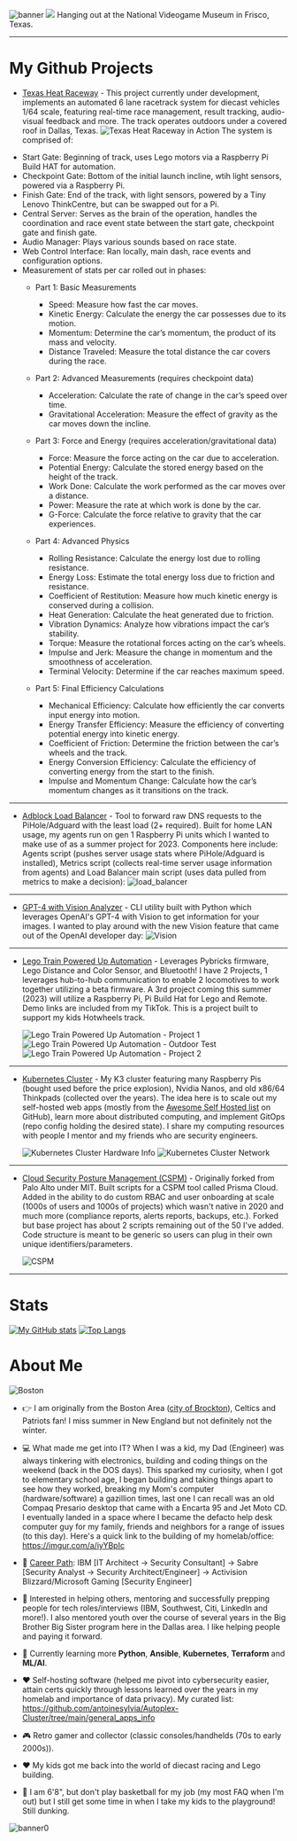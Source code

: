 ![banner](https://github.com/antoinesylvia/antoinesylvia/blob/main/banner.jpg)
![](https://komarev.com/ghpvc/?username=antoinesylvia&color=grey) Hanging out at the National Videogame Museum in Frisco, Texas.

------------------------------
# My Github Projects

* [Texas Heat Raceway](https://github.com/antoinesylvia/Texas_Heat_Raceway) - This project currently under development, implements an automated 6 lane racetrack system for diecast vehicles 1/64 scale, featuring real-time race management, result tracking, audio-visual feedback and more. The track operates outdoors under a covered roof in Dallas, Texas. 
![Texas Heat Raceway in Action](https://github.com/antoinesylvia/Texas_Heat_Raceway/raw/54fa975025f74245992fad0b8fe581977904259c/zPics/20240816_225830.jpg)
The system is comprised of:
- Start Gate: Beginning of track, uses Lego motors via a Raspberry Pi Build HAT for automation.
- Checkpoint Gate: Bottom of the initial launch incline, wtih light sensors, powered via a Raspberry Pi.
- Finish Gate: End of the track, with light sensors, powered by a Tiny Lenovo ThinkCentre, but can be swapped out for a Pi.
- Central Server: Serves as the brain of the operation, handles the coordination and race event state between the start gate, checkpoint gate and finish gate.
- Audio Manager: Plays various sounds based on race state.
- Web Control Interface: Ran locally, main dash, race events and configuration options.
- Measurement of stats per car rolled out in phases:
  - Part 1: Basic Measurements
    - Speed: Measure how fast the car moves.
    - Kinetic Energy: Calculate the energy the car possesses due to its motion.
    - Momentum: Determine the car’s momentum, the product of its mass and velocity.
    - Distance Traveled: Measure the total distance the car covers during the race.

  - Part 2: Advanced Measurements (requires checkpoint data)
    - Acceleration: Calculate the rate of change in the car’s speed over time.
    - Gravitational Acceleration: Measure the effect of gravity as the car moves down the incline.

  - Part 3: Force and Energy (requires acceleration/gravitational data)
    - Force: Measure the force acting on the car due to acceleration.
    - Potential Energy: Calculate the stored energy based on the height of the track.
    - Work Done: Calculate the work performed as the car moves over a distance.
    - Power: Measure the rate at which work is done by the car.
    - G-Force: Calculate the force relative to gravity that the car experiences.

  - Part 4: Advanced Physics
    - Rolling Resistance: Calculate the energy lost due to rolling resistance.
    - Energy Loss: Estimate the total energy loss due to friction and resistance.
    - Coefficient of Restitution: Measure how much kinetic energy is conserved during a collision.
    - Heat Generation: Calculate the heat generated due to friction.
    - Vibration Dynamics: Analyze how vibrations impact the car’s stability.
    - Torque: Measure the rotational forces acting on the car’s wheels.
    - Impulse and Jerk: Measure the change in momentum and the smoothness of acceleration.
    - Terminal Velocity: Determine if the car reaches maximum speed.

  - Part 5: Final Efficiency Calculations
    - Mechanical Efficiency: Calculate how efficiently the car converts input energy into motion.
    - Energy Transfer Efficiency: Measure the efficiency of converting potential energy into kinetic energy.
    - Coefficient of Friction: Determine the friction between the car’s wheels and the track.
    - Energy Conversion Efficiency: Calculate the efficiency of converting energy from the start to the finish.
    - Impulse and Momentum Change: Calculate how the car’s momentum changes as it transitions on the track.
---------------------
* [Adblock Load Balancer](https://github.com/antoinesylvia/adblock_load_balancer) - Tool to forward raw DNS requests to the PiHole/Adguard with the least load (2+ required). Built for home LAN usage, my agents run on gen 1 Raspberry Pi units which I wanted to make use of as a summer project for 2023. Components here include: Agents script (pushes server usage stats where PiHole/Adguard is installed), Metrics script (collects real-time server usage information from agents) and Load Balancer main script (uses data pulled from metrics to make a decision):
![load_balancer](https://raw.githubusercontent.com/antoinesylvia/adblock_load_balancer/main/z_pics/load_balancer.PNG) 
---------------------
* [GPT-4 with Vision Analyzer](https://github.com/antoinesylvia/dfw_metroplex_vision_gpt) - CLI utility built with Python which leverages OpenAI's GPT-4 with Vision to get information for your images. I wanted to play around with the new Vision feature that came out of the OpenAI developer day:
![Vision](https://github.com/antoinesylvia/dfw_metroplex_vision_gpt/blob/bc356d0626113e7fdf89c08d73170c675c8ada94/zzDemo/CLI.png)
---------------------
* [Lego Train Powered Up Automation](https://github.com/antoinesylvia/dfw_metroplex_poweredup_train) - Leverages Pybricks firmware, Lego Distance and Color Sensor, and Bluetooth! I have 2 Projects, 1 leverages hub-to-hub communication to enable 2 locomotives to work together utilizing a beta firmware. A 3rd project coming this summer (2023) will utilize a Raspberry Pi, Pi Build Hat for Lego and Remote. Demo links are included from my TikTok. This is a project built to support my kids Hotwheels track. 

  ![Lego Train Powered Up Automation - Project 1](https://github.com/antoinesylvia/dfw_metroplex_poweredup_train/blob/8380397289f0077545aec01b9a945f6d8fc9f5ff/zz_train_demo/project1.gif)
  ![Lego Train Powered Up Automation - Outdoor Test](https://github.com/antoinesylvia/dfw_metroplex_poweredup_train/blob/8380397289f0077545aec01b9a945f6d8fc9f5ff/zz_train_demo/outdoor_test.gif)
  ![Lego Train Powered Up Automation - Project 2](https://github.com/antoinesylvia/dfw_metroplex_poweredup_train/blob/8380397289f0077545aec01b9a945f6d8fc9f5ff/zz_train_demo/project2.gif)
---------------------
* [Kubernetes Cluster](https://github.com/antoinesylvia/Autoplex-Cluster) - My K3 cluster featuring many Raspberry Pis (bought used before the price explosion), Nvidia Nanos, and old x86/64 Thinkpads (collected over the years). The idea here is to scale out my self-hosted web apps (mostly from the [Awesome Self Hosted list](https://github.com/awesome-selfhosted/awesome-selfhosted) on GitHub), learn more about distributed computing, and implement GitOps (repo config holding the desired state). I share my computing resources with people I mentor and my friends who are security engineers.

  ![Kubernetes Cluster Hardware Info](https://github.com/antoinesylvia/Autoplex-Cluster/blob/a698782fab9cfef6df0b7fffd59080a50aa8da3a/hardware_info/lab.gif)
  ![Kubernetes Cluster Network](https://github.com/antoinesylvia/Autoplex-Cluster/blob/ab7a396ae3047457d9c3b55385e86922708b22ae/hardware_info/network.gif)
---------------------
* [Cloud Security Posture Management (CSPM)](https://github.com/antoinesylvia/pc-toolbox) - Originally forked from Palo Alto under MIT. Built scripts for a CSPM tool called Prisma Cloud. Added in the ability to do custom RBAC and user onboarding at scale (1000s of users and 1000s of projects) which wasn't native in 2020 and much more (compliance reports, alerts reports, backups, etc.). Forked but base project has about 2 scripts remaining out of the 50 I've added. Code structure is meant to be generic so users can plug in their own unique identifiers/parameters.

  ![CSPM](https://github.com/antoinesylvia/antoinesylvia/blob/c79f41d952ae252e547172428cb22b1b1f4f171e/z-cspm_.png)
  
* * * *

# Stats
[![My GitHub stats](https://github-readme-stats.vercel.app/api?username=antoinesylvia&theme=dark&show_icons=true)](https://github.com/anuraghazra/github-readme-stats)
[![Top Langs](https://github-readme-stats.vercel.app/api/top-langs/?username=antoinesylvia&theme=dark&show_icons=true)](https://github.com/anuraghazra/github-readme-stats)

# About Me
![Boston](https://github.com/antoinesylvia/antoinesylvia/blob/f474daa30a7410869dbdd60be384bf89055ebd38/fenway.jpg)


-   :point_right: I am originally from the Boston Area ([city of Brockton](https://www.youtube.com/watch?v=icGphpZFYVw&t=1127s)), Celtics and Patriots fan! I miss summer in New England but not definitely not the winter.
-   :computer: What made me get into IT? When I was a kid, my Dad (Engineer) was always tinkering with electronics, building and coding things on the weekend (back in the DOS days). This sparked my curiosity, when I got to elementary school age, I began building and taking things apart to see how they worked, breaking my Mom's computer (hardware/software) a gazillion times, last one I can recall was an old Compaq Presario desktop that came with a Encarta 95 and Jet Moto CD. I eventually landed in a space where I became the defacto help desk computer guy for my family, friends and neighbors for a range of issues (to this day). Here's a quick link to the building of my homelab/office: https://imgur.com/a/iyYBpIc
-   :construction_worker: [Career Path](https://www.linkedin.com/in/antoinesylvia/): IBM [IT Architect -> Security Consultant] -> Sabre [Security Analyst -> Security Architect/Engineer] -> Activision Blizzard/Microsoft Gaming [Security Engineer] 
-   :monocle_face: Interested in helping others, mentoring and successfully prepping people for tech roles/interviews (IBM, Southwest, Citi, LinkedIn and more!). I also mentored youth over the course of several years in the Big Brother Big Sister program here in the Dallas area. I like helping people and paying it forward. 
-   :seedling: Currently learning more **Python**, **Ansible**, **Kubernetes**, **Terraform** and **ML/AI**.
-   :heart: Self-hosting software (helped me pivot into cybersecurity easier, attain certs quickly through lessons learned over the years in my homelab and importance of data privacy). My curated list: https://github.com/antoinesylvia/Autoplex-Cluster/tree/main/general_apps_info
-   :video_game: Retro gamer and collector (classic consoles/handhelds (70s to early 2000s)). 
-   :heart: My kids got me back into the world of diecast racing and Lego building.

-   :basketball: I am 6'8", but don't play basketball for my job (my most FAQ when I'm out) but I still get some time in when I take my kids to the playground! Still dunking.




![banner0](https://github.com/antoinesylvia/antoinesylvia/blob/main/dallas.PNG)
